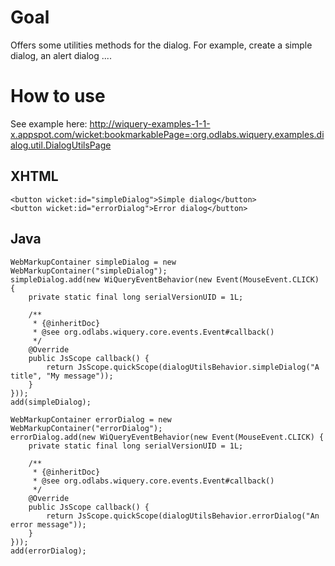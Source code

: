 # Goal #

Offers some utilities methods for the dialog. For example, create a simple dialog, an alert dialog ....

# How to use #

See example here: http://wiquery-examples-1-1-x.appspot.com/wicket:bookmarkablePage=:org.odlabs.wiquery.examples.dialog.util.DialogUtilsPage

## XHTML ##

```
<button wicket:id="simpleDialog">Simple dialog</button>
<button wicket:id="errorDialog">Error dialog</button>
```

## Java ##

```
WebMarkupContainer simpleDialog = new WebMarkupContainer("simpleDialog");
simpleDialog.add(new WiQueryEventBehavior(new Event(MouseEvent.CLICK) {
	private static final long serialVersionUID = 1L;

	/**
	 * {@inheritDoc}
	 * @see org.odlabs.wiquery.core.events.Event#callback()
	 */
	@Override
	public JsScope callback() {
		return JsScope.quickScope(dialogUtilsBehavior.simpleDialog("A title", "My message"));
	}
}));
add(simpleDialog);

WebMarkupContainer errorDialog = new WebMarkupContainer("errorDialog");
errorDialog.add(new WiQueryEventBehavior(new Event(MouseEvent.CLICK) {
	private static final long serialVersionUID = 1L;

	/**
	 * {@inheritDoc}
	 * @see org.odlabs.wiquery.core.events.Event#callback()
	 */
	@Override
	public JsScope callback() {
		return JsScope.quickScope(dialogUtilsBehavior.errorDialog("An error message"));
	}
}));
add(errorDialog);
```